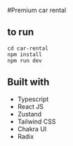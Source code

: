 #Premium car rental

## to run
```
cd car-rental
npm install
npm run dev
```
## Built with 
- Typescript
- React JS
- Zustand
- Tailwind CSS
- Chakra UI
- Radix